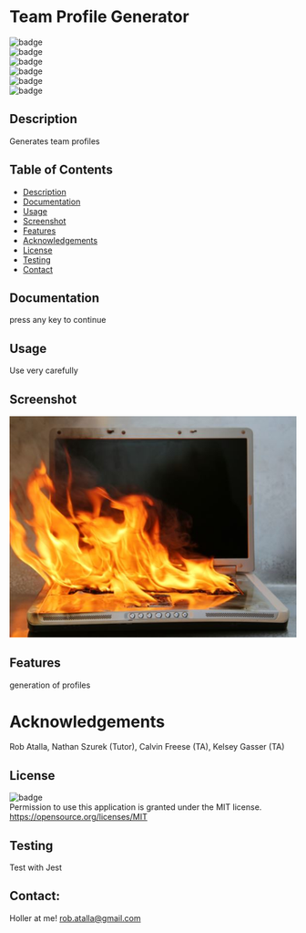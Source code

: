 # Team Profile Generator

  ![badge](https://img.shields.io/github/languages/top/ratalla816/team-profile-generator)
  <br> 
  ![badge](https://img.shields.io/github/languages/count/ratalla816/team-profile-generator)
  <br>
  ![badge](https://img.shields.io/github/issues/ratalla816/team-profile-generator)
  <br>
  ![badge](https://img.shields.io/github/issues-closed/ratalla816/team-profile-generator)
  <br>
  ![badge](https://img.shields.io/github/last-commit/ratalla816/team-profile-generator)
  <br>
  ![badge](https://img.shields.io/badge/license-MIT-important)
  
  ## Description
  
   Generates team profiles
 
  ## Table of Contents
  - [Description](#description)
  - [Documentation](#documentation)
  - [Usage](#usage)
  - [Screenshot](#screenshot)
  - [Features](#features)
  - [Acknowledgements](#acknowledgements)
  - [License](#license)
  - [Testing](#testing)
  - [Contact](#contact)

  ## Documentation
  press any key to continue
 
  ## Usage
  Use very carefully

  ## Screenshot
  ![Screenshot](assets/images/screenshot.png)

  ## Features
  generation of profiles
  
  # Acknowledgements
  Rob Atalla, Nathan Szurek (Tutor), Calvin Freese (TA), Kelsey Gasser (TA)
    
  ## License
  ![badge](https://img.shields.io/badge/license-MIT-important)
  <br>
  Permission to use this application is granted under the MIT license. <https://opensource.org/licenses/MIT>


  ## Testing
  Test with Jest

  ## Contact:
  Holler at me! <a href="mailto:rob.atalla@gmail.com">rob.atalla@gmail.com</a>